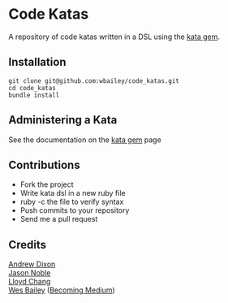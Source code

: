# Code Katas

A repository of code katas written in a DSL using the [kata gem](https://github.com/wbailey/kata "Kata Gem").

## Installation

    git clone git@github.com:wbailey/code_katas.git
    cd code_katas
    bundle install

## Administering a Kata

See the documentation on the [kata gem](https://github.com/wbailey/kata "Kata Gem") page

## Contributions

* Fork the project
* Write kata dsl in a new ruby file
* ruby -c the file to verify syntax
* Push commits to your repository
* Send me a pull request

## Credits

[Andrew Dixon](https://github.com/spinlock99)   
[Jason Noble](https://github.com/jasonnoble)   
[Lloyd Chang](https://github.com/lloydchang)   
[Wes Bailey](https://github.com/wbailey) ([Becoming Medium](http://becomingmedium.com/ "Becoming Medium"))
